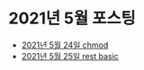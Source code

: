 # 2021년 5월 포스팅

- [2021년 5월 24일 chmod](./2021-05-24-chmod.md)
- [2021년 5월 25일 rest basic](./2021-05-25-rest-basic.md)

